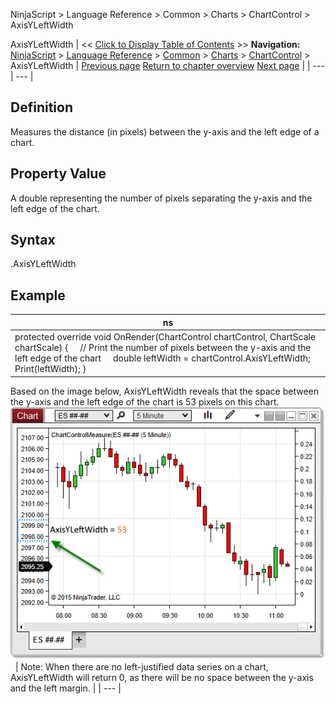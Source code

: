 ﻿
NinjaScript > Language Reference > Common > Charts > ChartControl > AxisYLeftWidth

AxisYLeftWidth
| << [Click to Display Table of Contents](axisyleftwidth.md) >> **Navigation:**     [NinjaScript](ninjascript-1.md) > [Language Reference](language_reference_wip-1.md) > [Common](common-1.md) > [Charts](chart-1.md) > [ChartControl](chartcontrol-1.md) > AxisYLeftWidth | [Previous page](axisxheight-1.md) [Return to chapter overview](chartcontrol-1.md) [Next page](axisyrightwidth-1.md) |
| --- | --- |
## Definition
Measures the distance (in pixels) between the y-axis and the left edge of a chart.
## 
## Property Value
 A double representing the number of pixels separating the y-axis and the left edge of the chart.
## 
## Syntax
 <ChartControl>.AxisYLeftWidth
## 
## Example
| ns |
| --- |
| protected override void OnRender(ChartControl chartControl, ChartScale chartScale) {      // Print the number of pixels between the y-axis and the left edge of the chart      double leftWidth = chartControl.AxisYLeftWidth;      Print(leftWidth); } |

Based on the image below, AxisYLeftWidth reveals that the space between the y-axis and the left edge of the chart is 53 pixels on this chart.
 
![ChartControl_AxisYLeftWidth](chartcontrol_axisyleftwidth.png)
 
| Note: When there are no left-justified data series on a chart, AxisYLeftWidth will return 0, as there will be no space between the y-axis and the left margin. |
| --- |
